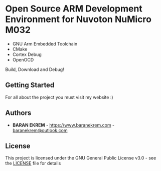 # Open Source ARM Development Environment for Nuvoton NuMicro M032

* GNU Arm Embedded Toolchain
* CMake
* Cortex Debug
* OpenOCD

Build, Download and Debug!

## Getting Started

For all about the project you must visit my website :)

## Authors

* **BARAN EKREM** - https://www.baranekrem.com - baranekrem@outlook.com

## License

This project is licensed under the GNU General Public License v3.0 - see the [LICENSE](LICENSE) file for details
